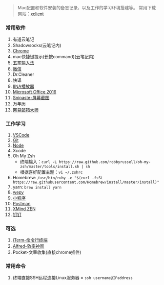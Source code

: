 > Mac配置和软件安装的备忘记录，以及工作的学习环境搭建等。
> 常用下载网站：[xclient](http://xclient.info/?t=5d76255927ad01f925e02fd6e6f50c7e56d41b4f)


### 常用软件
1. 有道云笔记
2. Shadowsocks(云笔记内)
3. [Chrome](https://www.google.cn/chrome/index.html)
4. mac快捷键提示(长按command)(云笔记内)
5. [五笔输入法](https://qingg.im/mac/)
6. [微信](https://weixin.qq.com/)
7. Dr.Cleaner
8. 快译
9. [IINA播放器](https://lhc70000.github.io/iina/zh-cn/)
10. [Microsoft Office 2016](http://xclient.info/s/office-for-mac-2016.html?t=a118b189e07b917a4df860f52ed5314ebf2c6c57)
11. [Snipaste-屏幕截图](https://zh.snipaste.com/)
12. 万年历
13. [网易邮箱大师](https://mail.163.com/dashi/)


### 工作学习
1. [VSCode](https://code.visualstudio.com/)
2. [Git](https://git-scm.com/downloads)
3. [Node](https://nodejs.org/zh-cn/)
4. Xcode
5. Oh My Zsh
    - 终端输入：`curl -L https://raw.github.com/robbyrussell/oh-my-zsh/master/tools/install.sh | sh`
    - 根据喜好配置主题：`vi ~/.zshrc`
6. Homebrew: `/usr/bin/ruby -e "$(curl -fsSL https://raw.githubusercontent.com/Homebrew/install/master/install)"`
7. yarn: `brew install yarn`
8. [wepy](https://tencent.github.io/wepy/document.html#/?id=%E5%BF%AB%E9%80%9F%E5%85%A5%E9%97%A8%E6%8C%87%E5%8D%97)
9. [小程序](https://developers.weixin.qq.com/miniprogram/dev/quickstart/basic/getting-started.html)
10. [Postman](https://www.getpostman.com/apps)
11. [XMind ZEN](https://www.xmind.cn/zen/)
12. [钉钉](https://www.dingtalk.com/)


### 可选
1. [iTerm-命令行终端](https://www.iterm2.com/)
2. [Alfred-效率神器](https://www.alfredapp.com/)
3. Pocket-文章收集(直接chrome插件)

### 常用命令
1. 终端直接SSH远程连接Linux服务器 = `ssh username@IPaddress`
